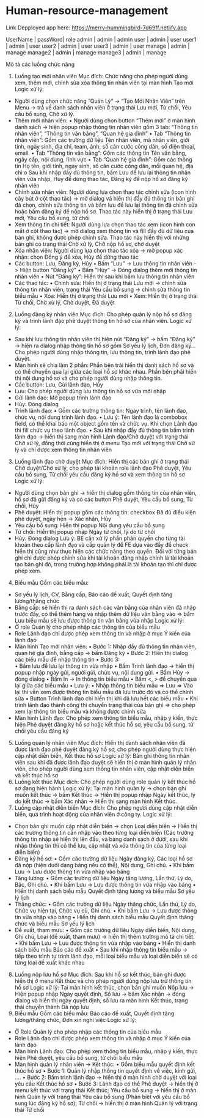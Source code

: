 # Human-resource-management
Link Depployed app here: https://merry-hummingbird-7d69ff.netlify.app

UserName | passWord| role
admin    | admin   | admin
user     | admin   | user
user1    | admin   | user
user2    | admin   | user
user3    | admin   | user
manage   | admin   | manage
manage2  | admin   | manage
manage3  | admin   | manage

 Mô tả các luồng chức năng
1. Luồng tạo mới nhân viên
Mục đích: Chức năng cho phép người dùng xem, thêm mới, chỉnh sửa xóa thông tin nhân viên tại màn hình Tạo mới
Logic xử lý: 
-	Người dùng chọn chức năng “Quản Lý” -> “Tạo Mới Nhân Viên” trên Menu -> trả về danh sách nhân viên ở trạng thái Lưu mới, Từ chối, Yêu cầu bổ sung, Chờ xử lý.
-	Thêm mới nhân viên:
•	Người dùng chọn button “Thêm mới” ở màn hình danh sách -> hiện popup nhập thông tin nhân viên gồm 3 tab: “Thông tin nhân viên”, “Thông tin văn bằng”, “Quan hệ gia đình”
•	Tab “Thông tin nhân viên”: Gồm các trường dữ liệu Tên nhân viên, mã nhân viên, giới tính, ngày sinh, địa chỉ, team, ảnh, số căn cước công dân, số điện thoại, email. 
•	Tab “Thông tin văn bằng”: Gồm các thông tin Tên văn bằng, ngày cấp, nội dung, lĩnh vực
•	Tab “Quan hệ gia đình”: Gồm các thông tin Họ tên, giới tính, ngày sinh, số căn cước công dân, mối quan hệ, địa chỉ
o	Sau khi nhập đầy đủ thông tin, bấm Lưu để lưu lại thông tin nhân viên vừa nhập, Hủy để dừng thao tác, Đăng ký để nộp hồ sơ đăng ký nhân viên
-	Chỉnh sửa nhân viên: Người dùng lựa chọn thao tác chỉnh sửa (icon hình cây bút ở cột thao tác) -> mở dialog và hiển thị đầy đủ thông tin bản ghi đã chọn, chỉnh sửa thông tin và bấm lưu để lưu lại thông tin đã chỉnh sửa hoặc bấm đăng ký để nộp hồ sơ. Thao tác này hiển thị ở trạng thái Lưu mới, Yêu cầu bổ sung, từ chối
-	Xem thông tin chi tiết: Người dùng lựa chọn thao tác xem (icon hình con mắt ở cột thao tác) -> mở dialog xem thông tin và fill đầy đủ dữ liệu của bản ghi, không được phép chỉnh sửa. Thao tác này hiển thị với những bản ghi có trạng thái Chờ xử lý, Chờ nộp hồ sơ, chờ duyệt
-	Xóa nhân viên: Người dùng lựa chọn thao tác xóa -> mở popup xác nhận: chọn Đồng ý để xóa, Hủy để dừng thao tác 
-	Các button: Lưu, Đăng ký, Hủy
•	Bấm “Lưu” -> Lưu thông tin nhân viên -> Hiện button “Đăng ký”
•	Bấm “Hủy” -> Đóng dialog thêm mới thông tin nhân viên
•	Nút “Đăng ký”: Hiển thị sau khi bấm lưu thông tin nhân viên
-	Các thao tác:
•	Chỉnh sửa: Hiển thị ở trạng thái Lưu mới -> chỉnh sửa thông tin nhân viên, trạng thái Yêu cầu bổ sung -> chỉnh sửa thông tin biểu mẫu
•	Xóa: Hiển thị ở trạng thái Lưu mới
•	Xem: Hiển thị ở trạng thái Từ chối, Chờ xử lý, Chờ duyệt, Đã duyệt
2. Luồng đăng ký nhân viên
Mục đích: Cho phép quản lý nộp hồ sơ đăng ký và trình lãnh đạo phê duyệt thông tin hồ sơ của nhân viên.
Logic xử lý:
-	Sau khi lưu thông tin nhân viên thì hiện nút “Đăng ký” -> bấm “Đăng ký” -> hiện ra dialog nhập thông tin hồ sơ gồm Sơ yếu lý lịch, Đơn đăng ký… Cho phép người dùng nhập thông tin, lưu thông tin, trình lãnh đạo phê duyệt.
-	Màn hình sẽ chia làm 2 phần: Phần bên trái hiển thị danh sách hồ sơ và có thể chuyển qua lại giữa các loại hồ sơ khác nhau. Phần bên phải hiển thị nội dung hồ sơ và cho phép người dùng nhập thông tin.
-	Các button: Lưu, Gửi lãnh đạo, Hủy
-	Lưu: Cho phép người dùng lưu thông tin hồ sơ vừa mới nhập
-	Gửi lãnh đạo: Mở popup trình lãnh đạo
-	Hủy: Đóng dialog
-	Trình lãnh đạo:
•	Gồm các trường thông tin: Ngày trình, tên lãnh đạo, chức vụ, nội dung trình lãnh đạo. 
•	Lưu ý: Tên lãnh đạo là combobox field, có thể khai báo một object gồm tên và chức vụ. Khi chọn Lãnh đạo thì fill chức vụ theo lãnh đạo.
•	Sau khi nhập đầy đủ thông tin bấm trình lãnh đạo -> hiển thị sang màn hình Lãnh đạo/Chờ duyệt với trạng thái Chờ xử lý, đồng thời cũng hiển thị ở menu Tạo mới với trạng thái Chờ xử lý và chỉ được xem thông tin nhân viên
3. Luồng lãnh đạo chờ duyệt
Mục đích: Hiển thị các bản ghi ở trạng thái Chờ duyệt/Chờ xử lý, cho phép tài khoản role lãnh đạo Phê duyệt, Yêu cầu bổ sung, Từ chối yêu cầu đăng ký hồ sơ và xem thông tin hồ sơ
Logic xử lý: 
-	Người dùng chọn bản ghi -> hiển thị dialog gồm thông tin của nhân viên, hồ sơ đã gửi đăng ký và có các button Phê duyệt, Yêu cầu bổ sung, Từ chối, Hủy
-	Phê duyệt: Hiển thị popup gồm các thông tin: checkbox Đã đủ điều kiện phê duyệt, ngày hẹn -> Xác nhận, Hủy
-	Yêu cầu bổ sung: Hiển thị popup Nội dung yêu cầu bổ sung
-	Từ chối: Hiển thị popup nhập Ngày từ chối, lý do từ chối
-	Hủy: Đóng dialog
Lưu ý: BE cần xử lý phần phân quyền cho từng tài khoản theo cấp lãnh đạo và cấp quản lý để FE dựa vào đấy để check hiển thị cũng như thực hiện các chức năng theo quyền. Đối với từng bản ghi chỉ được phép chỉnh sửa khi tài khoản đăng nhập chính là tài khoản tạo bản ghi đó, trong trường hợp không phải là tài khoản tạo thì chỉ được phép xem.
4. Biểu mẫu
Gồm các biểu mẫu: 
-	Sơ yếu lý lịch, CV, Bằng cấp, Báo cáo đề xuất, Quyết định tăng lương/thăng chức
-	Bằng cấp: sẽ hiển thị ra danh sách các văn bằng của nhân viên đã nhập trước đấy, có thể thêm hàng và nhập thêm dữ liệu văn bằng vào => bấm Lưu biểu mẫu sẽ lưu được thông tin văn bằng vừa nhập
Logic xử lý:
-	Ở role Quản lý cho phép nhập các thông tin của biểu mẫu
-	Role Lãnh đạo chỉ được phép xem thông tin và nhập ở mục Ý kiến của lãnh đạo
-	Màn hình Tạo mới nhân viên:
•	Bước 1: Nhập đầy đủ thông tin nhân viên, quan hệ gia đình, bằng cấp -> bấm Đăng ký
•	Bước 2: Hiển thị dialog các biểu mẫu để nhập thông tin
•	Bước 3:  
•	Bấm lưu để lưu lại thông tin vừa nhập
•	Bấm Trình lãnh đạo -> hiển thị popup nhập ngày gửi, người gửi, chức vụ, nội dung gửi.
•	Bấm Hủy -> đóng dialog
•	Bấm In -> In thông tin biểu mẫu
•	Bấm <, > để chuyển qua lại giữa các biểu mẫu
•	Lưu ý: 
•	Nhập thông tin biểu mẫu => Lưu => Vào lại thì vẫn xem được thông tin biểu mẫu đã lưu trước đó và có thể chỉnh sửa
•	Button Trình lãnh đạo chỉ hiển thị khi đã lưu hết các biểu mẫu
•	Khi trình lãnh đạo thành công thì chuyển trạng thái của bản ghi => cho phép xem lại thông tin biểu mẫu và không được chỉnh sửa
-	Màn hình Lãnh đạo:
Cho phép xem thông tin biểu mẫu, nhập ý kiến, thực hiện Phê duyệt đăng ký hồ sơ hoặc kết thúc hồ sơ, yêu cầu bổ sung, từ chối yêu cầu đăng ký
5. Luồng quản lý nhân viên
Mục đích: Hiển thị danh sách nhân viên đã được lãnh đạo phê duyệt đăng ký hồ sơ, cho phép người dùng thực hiện cập nhật diễn biến, Kết thúc hồ sơ
Logic xử lý: Bản ghi thông tin nhân viên sau khi đã được lãnh đạo duyệt sẽ hiển thị ở màn hình quản lý nhân viên, cho phép người dùng xem thông tin nhân viên, cập nhật diễn biến và kết thúc hồ sơ
6. Luồng kết thúc
Mục đích: Cho phép người dùng role quản lý kết thúc hồ sơ đang hiện hành
Logic xử lý: Tại màn hình quản lý -> chọn bản ghi muốn kết thúc -> bấm Kết thúc -> Hiển thị popup nhập Ngày kết thúc, lý do kết thúc -> bấm Xác nhận -> Hiển thị sang màn hình Kết thúc.
7. Luồng cập nhật diễn biến
Mục đích: Cho phép người dùng cập nhật diễn biến, quá trình hoạt động của nhân viên ở công ty.
Logic xử lý: 
-	Chọn bản ghi muốn cập nhật diễn biến -> chọn Loại diễn biến -> Hiển thị các trường thông tin cần nhập vào theo từng loại diễn biến (Các trường thông tin nhập sẽ hiển thị lên đầu, và bảng danh sách ở dưới, sau khi nhập thông tin thì có thể lưu, cập nhật và xóa thông tin của từng loại diễn biến)
-	Đăng ký hồ sơ: 
•	Gồm các trường dữ liệu Ngày đăng ký, Các loại hồ sơ đã nộp (hiện dưới dạng bảng nếu có thể), Nội dung, Ghi chú.
•	Khi bấm Lưu -> Lưu được thông tin vừa nhập vào bảng
-	Tăng lương: 
•	Gồm các trường dữ liệu Ngày tăng lương, Lần thứ, Lý do, Bậc, Ghi chú.
•	Khi bấm Lưu -> Lưu được thông tin vừa nhập vào bảng
•	Hiển thị danh sách biểu mẫu Quyết định tăng lương và biểu mẫu Sơ yếu lý lịch
-	Thăng chức: 
•	Gồm các trường dữ liệu Ngày thăng chức, Lần thứ, Lý do, Chức vụ hiện tại, Chức vụ cũ, Ghi chú.
•	Khi bấm Lưu -> Lưu được thông tin vừa nhập vào bảng
•	Hiển thị danh sách biểu mẫu Quyết định thăng chức và biểu mẫu Sơ yếu lý lịch
-	Đề xuất, tham mưu: 
•	Gồm các trường dữ liệu Ngày diễn biến, Nội dung, Ghi chú, Loại (đề xuất, tham mưu) -> hiển thị thêm trường mô tả chi tiết.
•	Khi bấm Lưu -> Lưu được thông tin vừa nhập vào bảng
•	Hiển thị danh sách biểu mẫu Báo cáo đề xuất
•	Sau khi nhập thông tin biểu mẫu -> tiếp theo trình tự trình lãnh đạo, mỗi loại biểu mẫu và loại diễn biến sẽ có từng loại đề xuất khác nhau
 
8. Luồng nộp lưu hồ sơ
Mục đích: Sau khi hồ sơ kết thúc, bản ghi được hiển thị ở menu Kết thúc và cho phép người dùng nộp lưu trữ thông tin hồ sơ
Logic xử lý: Tại màn hình kết thúc, chọn bản ghi muốn Nộp lưu -> Hiện popup nhập Ngày quyết định, Số lưu -> bấm Xác nhận -> đóng dialog và hiển thị ngày quyết định, số lưu ra màn hình Kết thúc, trạng thái chuyển thành Đã nộp lưu
9. Biểu mẫu
Gồm các biểu mẫu:
 Báo cáo đề xuất, Quyết định tăng lương/thăng chức, Đơn xin nghỉ việc
Logic xử lý:
-	Ở Role Quản lý cho phép nhập các thông tin của biểu mẫu
-	Role Lãnh đạo chỉ được phép xem thông tin và nhập ở mục Ý kiến của lãnh đạo
-	Màn hình Lãnh đạo: Cho phép xem thông tin biểu mẫu, nhập ý kiến, thực hiện Phê duyệt, yêu cầu bổ sung, từ chối biểu  mẫu
-	Màn hình quản lý nhân viên -> Kết thúc:
•	Gồm biểu mẫu quyết định kết thúc hồ sơ
•	Bước 1: Quản lý nhập thông tin quyết định về việc,  kính gửi, ….
•	Bước 2: Bấm trình lãnh đạo -> hiển thị ở màn hình chờ duyệt với loại yêu cầu Kết thúc hồ sơ
•	Bước 3: Lãnh đạo có thể Phê duyệt -> hiển thị ở menu kết thúc với trạng thái Kết thúc; Yêu cầu bổ sung -> hiển thị ở màn hình Quản lý với trạng thái Yêu cầu bổ sung (Phân biệt với yêu cầu bổ sung lúc đăng ký hồ sơ); Từ chối -> hiển thị ở màn hình Quản lý với trạng thái Từ chối
 
